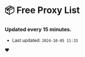 # :package: Free Proxy List
### Updated every 15 minutes.

- Last updated: `2024-10-05 11:33`

:heart:
